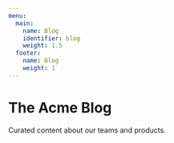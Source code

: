 ```yaml
---
menu:
  main:
    name: Blog
    identifier: blog
    weight: 1.5
  footer:
    name: Blog
    weight: 1
---
```

The Acme Blog
============

Curated content about our teams and products.
